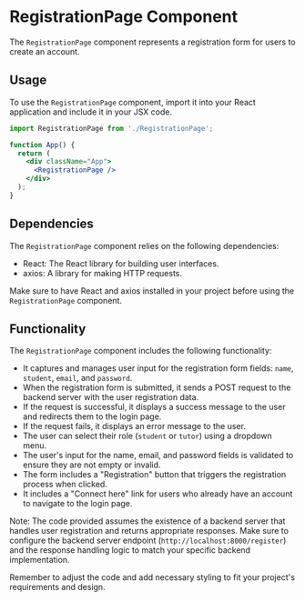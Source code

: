 # RegistrationPage Component

The `RegistrationPage` component represents a registration form for users to create an account.

## Usage

To use the `RegistrationPage` component, import it into your React application and include it in your JSX code.

```jsx
import RegistrationPage from './RegistrationPage';

function App() {
  return (
    <div className="App">
      <RegistrationPage />
    </div>
  );
}
```

## Dependencies

The `RegistrationPage` component relies on the following dependencies:

- React: The React library for building user interfaces.
- axios: A library for making HTTP requests.

Make sure to have React and axios installed in your project before using the `RegistrationPage` component.

## Functionality

The `RegistrationPage` component includes the following functionality:

- It captures and manages user input for the registration form fields: `name`, `student`, `email`, and `password`.
- When the registration form is submitted, it sends a POST request to the backend server with the user registration data.
- If the request is successful, it displays a success message to the user and redirects them to the login page.
- If the request fails, it displays an error message to the user.
- The user can select their role (`student` or `tutor`) using a dropdown menu.
- The user's input for the name, email, and password fields is validated to ensure they are not empty or invalid.
- The form includes a "Registration" button that triggers the registration process when clicked.
- It includes a "Connect here" link for users who already have an account to navigate to the login page.

Note: The code provided assumes the existence of a backend server that handles user registration and returns appropriate responses. Make sure to configure the backend server endpoint (`http://localhost:8000/register`) and the response handling logic to match your specific backend implementation.

Remember to adjust the code and add necessary styling to fit your project's requirements and design.
